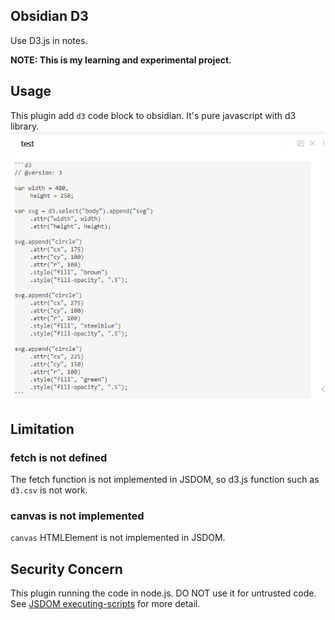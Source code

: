 ## Obsidian D3

Use D3.js in notes.

**NOTE: This is my learning and experimental project.** 

## Usage

This plugin add `d3` code block to obsidian. It's pure javascript with d3 library.
![example1](assets/example1.gif)

## Limitation

### fetch is not defined
The fetch function is not implemented in JSDOM, so d3.js function such as `d3.csv` is not work.

### canvas is not implemented
`canvas` HTMLElement is not implemented in JSDOM.  

## Security Concern
This plugin running the code in node.js. DO NOT use it for untrusted code.
See [JSDOM executing-scripts](https://github.com/jsdom/jsdom#executing-scripts) for more detail.




